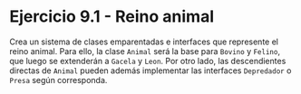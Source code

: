 # Ejercicio 9.1 - Reino animal

Crea un sistema de clases emparentadas e interfaces que represente el reino animal. Para ello, la clase `Animal` será la base para `Bovino` y `Felino`, que luego se extenderán a `Gacela` y `Leon`. Por otro lado, las descendientes directas de `Animal` pueden además implementar las interfaces `Depredador` o `Presa` según corresponda.